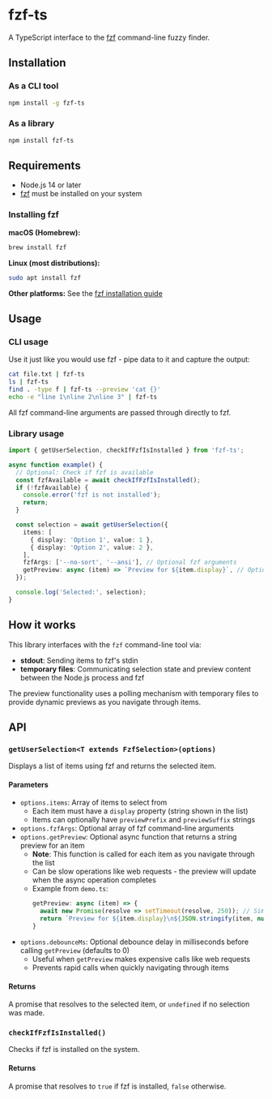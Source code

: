 # fzf-ts

A TypeScript interface to the [fzf](https://github.com/junegunn/fzf) command-line fuzzy finder.

## Installation

### As a CLI tool

```bash
npm install -g fzf-ts
```

### As a library

```bash
npm install fzf-ts
```

## Requirements

- Node.js 14 or later
- [fzf](https://github.com/junegunn/fzf) must be installed on your system

### Installing fzf

**macOS (Homebrew):**
```bash
brew install fzf
```

**Linux (most distributions):**
```bash
sudo apt install fzf
```

**Other platforms:** See the [fzf installation guide](https://github.com/junegunn/fzf#installation)

## Usage

### CLI usage

Use it just like you would use fzf - pipe data to it and capture the output:

```bash
cat file.txt | fzf-ts
ls | fzf-ts
find . -type f | fzf-ts --preview 'cat {}'
echo -e "line 1\nline 2\nline 3" | fzf-ts
```

All fzf command-line arguments are passed through directly to fzf.

### Library usage

```typescript
import { getUserSelection, checkIfFzfIsInstalled } from 'fzf-ts';

async function example() {
  // Optional: Check if fzf is available
  const fzfAvailable = await checkIfFzfIsInstalled();
  if (!fzfAvailable) {
    console.error('fzf is not installed');
    return;
  }

  const selection = await getUserSelection({
    items: [
      { display: 'Option 1', value: 1 },
      { display: 'Option 2', value: 2 },
    ],
    fzfArgs: ['--no-sort', '--ansi'], // Optional fzf arguments
    getPreview: async (item) => `Preview for ${item.display}`, // Optional preview function
  });

  console.log('Selected:', selection);
}
```

## How it works

This library interfaces with the `fzf` command-line tool via:
- **stdout**: Sending items to fzf's stdin
- **temporary files**: Communicating selection state and preview content between the Node.js process and fzf

The preview functionality uses a polling mechanism with temporary files to provide dynamic previews as you navigate through items.

## API

### `getUserSelection<T extends FzfSelection>(options)`

Displays a list of items using fzf and returns the selected item.

#### Parameters

- `options.items`: Array of items to select from
  - Each item must have a `display` property (string shown in the list)
  - Items can optionally have `previewPrefix` and `previewSuffix` strings
- `options.fzfArgs`: Optional array of fzf command-line arguments
- `options.getPreview`: Optional async function that returns a string preview for an item
  - **Note**: This function is called for each item as you navigate through the list
  - Can be slow operations like web requests - the preview will update when the async operation completes
  - Example from `demo.ts`:
    ```typescript
    getPreview: async (item) => {
      await new Promise(resolve => setTimeout(resolve, 250)); // Simulate delay
      return `Preview for ${item.display}\n${JSON.stringify(item, null, 2)}`;
    }
    ```
- `options.debounceMs`: Optional debounce delay in milliseconds before calling `getPreview` (defaults to 0)
  - Useful when `getPreview` makes expensive calls like web requests
  - Prevents rapid calls when quickly navigating through items

#### Returns

A promise that resolves to the selected item, or `undefined` if no selection was made.

### `checkIfFzfIsInstalled()`

Checks if fzf is installed on the system.

#### Returns

A promise that resolves to `true` if fzf is installed, `false` otherwise.